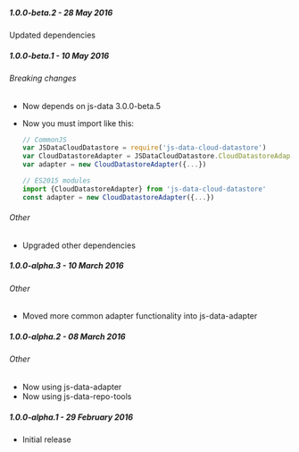 ##### 1.0.0-beta.2 - 28 May 2016

Updated dependencies

##### 1.0.0-beta.1 - 10 May 2016

###### Breaking changes
- Now depends on js-data 3.0.0-beta.5
- Now you must import like this:

    ```js
    // CommonJS
    var JSDataCloudDatastore = require('js-data-cloud-datastore')
    var CloudDatastoreAdapter = JSDataCloudDatastore.CloudDatastoreAdapter
    var adapter = new CloudDatastoreAdapter({...})
    ```

    ```js
    // ES2015 modules
    import {CloudDatastoreAdapter} from 'js-data-cloud-datastore'
    const adapter = new CloudDatastoreAdapter({...})
    ```

###### Other
- Upgraded other dependencies

##### 1.0.0-alpha.3 - 10 March 2016

###### Other
- Moved more common adapter functionality into js-data-adapter

##### 1.0.0-alpha.2 - 08 March 2016

###### Other
- Now using js-data-adapter
- Now using js-data-repo-tools

##### 1.0.0-alpha.1 - 29 February 2016

- Initial release
